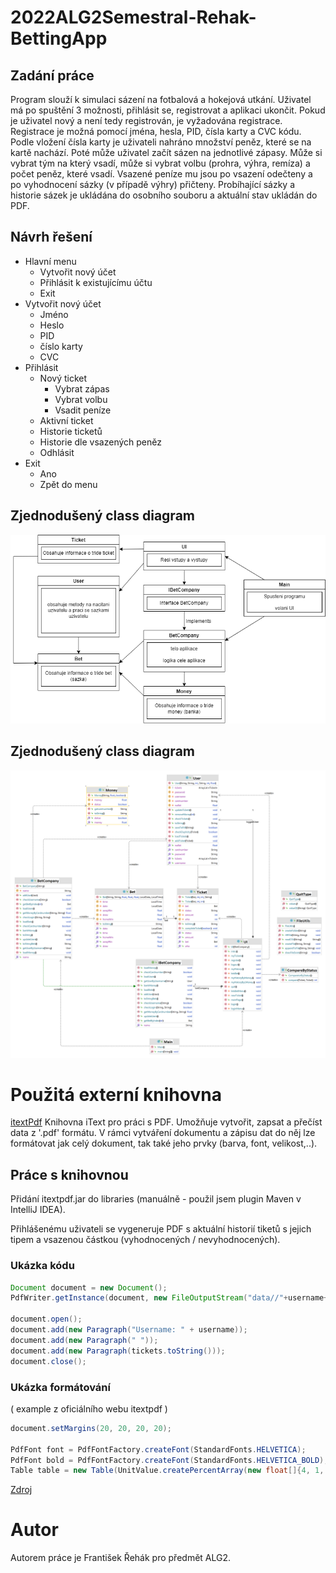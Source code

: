 # 2022ALG2Semestral-Rehak-BettingApp

## Zadání práce
Program slouží k simulaci sázení na fotbalová a hokejová utkání. Uživatel má po spuštění 3 možnosti, přihlásit se, registrovat a aplikaci ukončit. Pokud je uživatel nový a není tedy registrován, je vyžadována registrace. Registrace je možná pomocí jména, hesla, PID, čísla karty a CVC kódu. Podle vložení čísla karty je uživateli nahráno množství peněz, které se na kartě nachází. Poté může uživatel začít sázen na jednotlivé zápasy. Může si vybrat tým na který vsadí, může si vybrat volbu (prohra, výhra, remíza) a počet peněz, které vsadí. Vsazené peníze mu jsou po vsazení odečteny a po vyhodnocení sázky (v případě výhry) přičteny. Probíhající sázky a historie sázek je ukládána do osobního souboru a aktuální stav ukládán do PDF.

## Návrh řešení
* Hlavní menu
    * Vytvořit nový účet
    * Přihlásit k existujícímu účtu
    * Exit
* Vytvořit nový účet
    * Jméno
    * Heslo
    * PID
    * číslo karty
    * CVC
* Přihlásit
    * Nový ticket
        * Vybrat zápas
        * Vybrat volbu
        * Vsadit peníze
    * Aktivní ticket
    * Historie ticketů
    * Historie dle vsazených peněz
    * Odhlásit
* Exit
   * Ano
   * Zpět do menu

## Zjednodušený class diagram
![Simple-Diagram](https://github.com/RehakFrantisek/2122ALG2-Rehak-BettingApp/blob/main/BetApp-SimpleDiagram.png)

## Zjednodušený class diagram
![Diagram](https://github.com/RehakFrantisek/2122ALG2-Rehak-BettingApp/blob/main/BettingApp-dia.png)

# Použitá externí knihovna
[itextPdf](https://github.com/itext/itextpdf)
Knihovna iText pro práci s PDF. Umožňuje vytvořit, zapsat a přečíst data z '.pdf' formátu.
V rámci vytváření dokumentu a zápisu dat do něj lze formátovat jak celý dokument, tak také jeho prvky (barva, font, velikost,..).

## Práce s knihovnou
Přidání itextpdf.jar do libraries (manuálně - použil jsem plugin Maven v IntelliJ IDEA).

Přihlášenému uživateli se vygeneruje PDF s aktuální historií tiketů s jejich tipem a vsazenou částkou (vyhodnocených / nevyhodnocených).

### Ukázka kódu
```java
Document document = new Document();
PdfWriter.getInstance(document, new FileOutputStream("data//"+username+"//statistics.pdf"));

document.open();
document.add(new Paragraph("Username: " + username));
document.add(new Paragraph(" "));
document.add(new Paragraph(tickets.toString()));
document.close();
```
### Ukázka formátování
( example z oficiálního webu itextpdf )
```java
document.setMargins(20, 20, 20, 20);

PdfFont font = PdfFontFactory.createFont(StandardFonts.HELVETICA);
PdfFont bold = PdfFontFactory.createFont(StandardFonts.HELVETICA_BOLD);
Table table = new Table(UnitValue.createPercentArray(new float[]{4, 1, 3, 4, 3, 3, 3, 3, 1})).useAllAvailableWidth();
```
[Zdroj](https://kb.itextpdf.com/home/it7kb/examples/itext-7-jump-start-tutorial-chapter-1)

# Autor
Autorem práce je František Řehák pro předmět ALG2.
